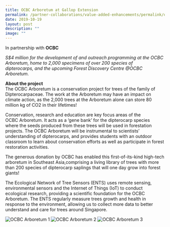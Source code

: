```yaml
---
title: OCBC Arboretum at Gallop Extension
permalink: /partner-collaborations/value-added-enhancements/permalink/ocbcarboretum/
date: 2019-10-19
layout: post
description: ""
image: ""
---
```

In partnership with **OCBC**

*S$4 million for the development of and outreach programming at the OCBC Arboretum, home to 2,000 specimens of over 200 species of dipterocarps, and the upcoming Forest Discovery Centre @OCBC Arboretum.*

**About the project**<br>
The OCBC Arboretum is a conservation project for trees of the family of Dipterocarpaceae. The work at the Arboretum may have an impact on climate action, as the 2,000 trees at the Arboretum alone can store 80 million kg of CO2 in their lifetimes!

Conservation, research and education are key focus areas of the OCBC Arboretum. It acts as a ‘gene bank’ for the dipterocarp species where the seeds produced from these trees will be used in forestation projects. The OCBC Arboretum will be instrumental to scientists’ understanding of dipterocarps, and provides students with an outdoor classroom to learn about conservation efforts as well as participate in forest restoration activities.

The generous donation by OCBC has enabled this first-of-its-kind high-tech arboretum in Southeast Asia,comprising a living library of trees with more than 200 species of dipterocarp saplings that will one day grow into forest giants!  

The Ecological Network of Tree Sensors (ENTS) uses remote sensing, environmental sensors and the Internet of Things (IoT) to conduct ecological research, providing a scientific foundation for the OCBC Arboretum. The ENTS regularly measure trees growth and health in response to the environment, allowing us to collect more data to better understand and care for trees around Singapore.

![OCBC Arboretum 1](https://www.gardencityfund.gov.sg/-/media/gcf/projects/value-added-enhancements/ocbc-arboretum-1.ashx?h=127&w=200&hash=AFC573DA865C1689766E5C0D36A5C2F2) ![OCBC Arboretum 2](https://www.gardencityfund.gov.sg/-/media/gcf/projects/value-added-enhancements/ocbc-arboretum-2.ashx?h=126.5&w=208.667&hash=BE9B6ABF00C5F8879FBE0DA5E4B066CB) ![OCBC Arboretum 3](https://www.gardencityfund.gov.sg/-/media/gcf/projects/value-added-enhancements/ocbc-arboretum-3.ashx?h=125.833&w=192.333&hash=2C6499EB444455F5E4308D24598903AB)